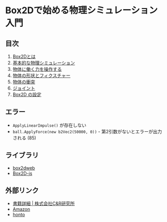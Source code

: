 # Box2Dで始める物理シミュレーション入門
## 目次
1. [Box2Dとは](01/)
2. [基本的な物理シミュレーション](02/)
3. [物体に働く力を操作する](03/)
4. [物体の形状とフィクスチャー](04/)
5. [物体の衝突](05/)
6. [ジョイント](06/)
7. [Box2D の設定](07/)

## エラー
- `ApplyLinearImpulse()` が存在しない
- `ball.ApplyForce(new b2Vec2(50000, 0))` - 第2引数がないとエラーが出力される (85)

## ライブラリ
- [box2dweb](https://github.com/hecht-software/box2dweb)
- [Box2D-js](http://box2d-js.sourceforge.net/)

## 外部リンク
- [書籍詳細 | 株式会社C&R研究所](http://www.c-r.com/book/detail/917)
- [Amazon](https://www.amazon.co.jp/dp/486354717X)
- [honto](https://honto.jp/ebook/pd_28339461.html)
